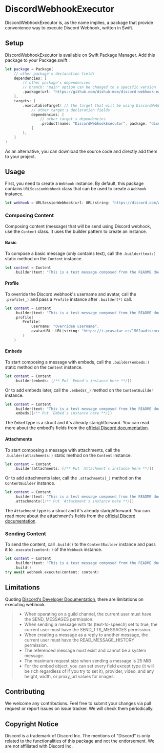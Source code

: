 # DiscordWebhookExecutor

DiscordWebhookExecutor is, as the name implies, a package that provide convenience way to execute Discord Webhook, written in Swift.

## Setup

DiscordWebhookExecutor is available on Swift Package Manager. Add this package to your Package.swift :

```swift
let package = Package(
    // other package's declaration fields
    dependencies: [
        // other package's dependencies
        // branch: "main" option can be changed to a specific version
        .package(url: "https://github.com/dishub-moe/discord-webhook-executor.git", branch: "main")
    ],
    targets: [
        .executableTarget( // the target that will be using DiscordWebhookExecutor
            // other target's declaration fields
            dependencies: [
                // other target's dependencies
                .product(name: "DiscordWebhookExecutor", package: "discord-webhook-executor")
            ]
        ),
    ]
)

```

As an alternative, you can download the source code and directly add them to your project.

## Usage

First, you need to create a `Webhook` instance. By default, this package contains `URLSessionWebhook` class that can be used to create a `Webhook` instance.

```swift
let webhook = URLSessionWebhook(url: URL(string: "https://discord.com/api/webhooks/.../...")!)
```

### Composing Content

Composing content (message) that will be send using Discord webhook, use the `Content` class. It uses the builder pattern to create an instance.

#### Basic

To compose a basic message (only contains text), call the `.builder(text:)` static method on the `Content` instance.

```swift
let content = Content
    .builder(text: "This is a test message composed from the README documentation")
```

#### Profile

To override the Discord webhook's username and avatar, call the `.profile(_)` and pass a `Profile` instance after `.builder(*)` call.

```swift
let content = Content
    .builder(text: "This is a test message composed from the README documentation")
    .profile(
        Profile(
            username: "Overriden username",
            avatarURL: URL(string: "https://i.pravatar.cc/150?u=discord-webhook-executor")
        )
    )
```

#### Embeds

To start composing a message with embeds, call the `.builder(embeds:)` static method on the `Content` instance.

```swift
let content = Content
    .builder(embeds: [/** Put `Embed`s instance here **/])
```

Or to add embeds later, call the `.embeds(_)` method on the `ContentBuilder` instance.

```swift
let content = Content
    .builder(text: "This is a test message composed from the README documentation")
    .embeds([/** Put `Embed`s instance here **/])
```

The `Embed` type is a struct and it's already starightforward. You can read more about the embed's fields from the [official Discord documentation](https://discord.com/developers/docs/resources/channel#embed-object-embed-structure).

#### Attachments

To start composing a message with attachments, call the `.builder(attachments:)` static method on the `Content` instance.

```swift
let content = Content
    .builder(attachments: [/** Put `Attachment`s instance here **/])
```

Or to add attachments later, call the `.attachments(_)` method on the `ContentBuilder` instance.

```swift
let content = Content
    .builder(text: "This is a test message composed from the README documentation")
    .attachments([/** Put `Attachment`s instance here **/])
```

The `Attachment` type is a struct and it's already starightforward. You can read more about the attachment's fields from the [official Discord documentation](https://discord.com/developers/docs/resources/channel#attachment-object-attachment-structure).

### Sending Content

To send the content, call `.build()` to the `ContentBuilder` instance and pass it to `.execute(content:)` of the `Webhook` instance.

```swift
let content = Content
    .builder(text: "This is a test message composed from the README documentation")
    .build()
try await webhook.execute(content: content)
```

## Limitations

Quoting [Discord's Developer Documentation](https://discord.com/developers/docs/resources/channel#create-message-limitations), there are limitations on executing webhook.

> - When operating on a guild channel, the current user must have the SEND_MESSAGES permission.
> - When sending a message with tts (text-to-speech) set to true, the current user must have the SEND_TTS_MESSAGES permission.
> - When creating a message as a reply to another message, the current user must have the READ_MESSAGE_HISTORY permission.
> - The referenced message must exist and cannot be a system message.
> - The maximum request size when sending a message is 25 MiB
> - For the embed object, you can set every field except type (it will be rich regardless of if you try to set it), provider, video, and any height, width, or proxy_url values for images.

## Contributing

We welcome any contributions. Feel free to submit your changes via pull request or report issues on issue tracker. We will check them periodically.

## Copyright Notice

Discord is a trademark of Discord Inc. The mentions of "Discord" is only related to the functionalities of this package and not the endorsement. We are not affiliated with Discord Inc.
